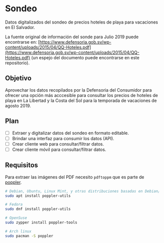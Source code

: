 # Sondeo

Datos digitalizados del sondeo de precios hoteles de playa para vacaciones en El Salvador.

La fuente original de información del sonde para Julio 2019 puede encontrarse en: [https://www.defensoria.gob.sv/wp-content/uploads/2015/04/QQ-Hoteles.pdf](https://www.defensoria.gob.sv/wp-content/uploads/2015/04/QQ-Hoteles.pdf) (un espejo del documento puede encontrarse en este repositorio).

## Objetivo

Aprovechar los datos recopilados por la Defensoria del Consumidor para ofrecer una opción más acccesible para consultar los precios de hoteles de playa en La Libertad y la Costa del Sol para la temporada de vacaciones de agosto 2019.

## Plan

- [ ] Extraer y digitalizar datos del sondeo en formato editable.
- [ ] Brindar una interfaz para consumir los datos (API).
- [ ] Crear cliente web para consultar/filtrar datos.
- [ ] Crear cliente móvil para consultar/filtrar datos.

## Requisitos

Para extraer las imágenes del PDF necesito `pdftoppm` que es parte de [poppler](https://poppler.freedesktop.org/).

```bash
# Debian, Ubuntu, Linux Mint, y otras distribuciones basadas en Debian/Ubuntu
sudo apt install poppler-utils
```

```bash
# Fedora
sudo dnf install poppler-utils
```

```bash
# OpenSuse
sudo zypper install poppler-tools
```

```bash
# Arch linux
sudo pacman -S poppler
```

